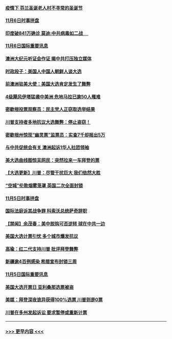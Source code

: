#### [疫情下 芬兰圣诞老人村不寻常的圣诞节](../pages/prog202/a102980913.md?t=11070651) 
#### [11月6日时事拼盘](../pages/prog202/a102980906.md?t=11070651) 
#### [印度破841万确诊 莫迪:中共病毒如二战  　](../pages/prog202/a102980750.md?t=11070651) 
#### [11月6日国际重要讯息](../pages/prog202/a102980583.md?t=11070651) 
#### [澳洲大纪元听证会作证 揭中共打压独立媒体](../pages/prog202/a102980509.md?t=11070651) 
#### [时政段子：美国人中国人朝鲜人谈大选](../pages/prog202/a102980510.md?t=11070651) 
#### [前澳洲驻美大使：美国大选肯定发生了舞弊](../pages/prog202/a102980492.md?t=11070651) 
#### [4级飓风伊塔猛袭中美洲 危地马拉已逾50人罹难](../pages/prog202/a102980382.md?t=11070651) 
#### [密歇根投票观察员：民主党人正窃取选举结果](../pages/prog202/a102980312.md?t=11070651) 
#### [川普支持者多地抗议大选舞弊：停止盗窃！](../pages/prog202/a102980292.md?t=11070651) 
#### [密歇根州惊现“幽灵票”监票员：实查7千却报出5万](../pages/prog202/a102980278.md?t=11070651) 
#### [与中共促统会有关 澳洲起诉1华人社团领袖](../pages/prog202/a102979677.md?t=11070651) 
#### [美大选曲线图惊呆网民：突然拉来一车拜登的票](../pages/prog202/a102980229.md?t=11070651) 
#### [【大选更新】川普：尽管干扰巨大 我们依然大胜](../pages/prog202/a102977799.md?t=11070651) 
#### [“空城”伦敦烟雾笼罩 英国二次全面封锁](../pages/prog202/a102980064.md?t=11070651) 
#### [11月5日时事拼盘](../pages/prog202/a102980038.md?t=11070651) 
#### [国际法庭诉其战争罪 科索沃总统萨奇辞职](../pages/prog202/a102980029.md?t=11070651) 
#### [【禁闻】余茂春：美中脱钩可否逆转 球在中共一边](../pages/prog202/a102980003.md?t=11070651) 
#### [美国大选计票引忧 多个城市爆发抗议](../pages/prog202/a102979891.md?t=11070651) 
#### [高瑜：红二代支持川普 批评拜登舞弊](../pages/prog202/a102979889.md?t=11070651) 
#### [新疆逾4百例感染 希腊宣布封锁三周](../pages/prog202/a102979895.md?t=11070651) 
#### [11月5日国际重要讯息](../pages/prog202/a102979704.md?t=11070651) 
#### [美国大选开票日 亚利桑那选票被盗](../pages/prog202/a102979625.md?t=11070651) 
#### [美媒：拜登深夜诡异获得100%选票 川普则是0票](../pages/prog202/a102979562.md?t=11070651) 
#### [川普在多州发起诉讼 要求暂停或重新计票](../pages/prog202/a102979483.md?t=11070651) 

----
#### [ >>> 更早内容 <<< ](../indexes/prog202-earlier.md)
